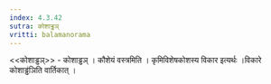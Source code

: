 ```yaml
---
index: 4.3.42
sutra: कोशाड्ढञ्
vritti: balamanorama
---
```


<<कोशाड्ढञ्>> - कोशाड्ढञ् । कौशेयं वस्त्रमिति । कृमिविशेषकोशस्य विकार इत्यर्थः ।विकारे कोशाड्ढ॑ञिति वार्तिकात् । 
